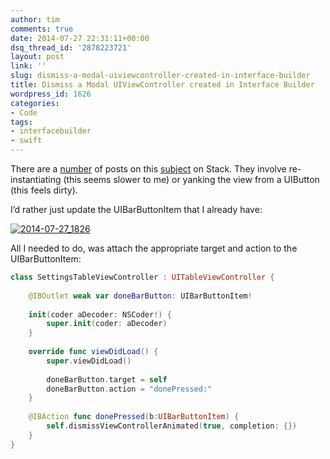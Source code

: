 ```yaml
---
author: tim
comments: true
date: 2014-07-27 22:31:11+00:00
dsq_thread_id: '2878223721'
layout: post
link: ''
slug: dismiss-a-modal-uiviewcontroller-created-in-interface-builder
title: Dismiss a Modal UIViewController created in Interface Builder
wordpress_id: 1626
categories:
- Code
tags:
- interfacebuilder
- swift
---
```


There are a [number](http://stackoverflow.com/questions/2796438/uibarbuttonitem-target-action-not-working) of posts on this
[subject](http://stackoverflow.com/questions/7719237/add-a-custom-selector-to-a-uibarbuttonitem) on Stack. They involve re-instantiating (this seems
slower to me) or yanking the view from a UIButton (this feels dirty).

I’d rather just update the UIBarButtonItem that I already have:



[![2014-07-27_1826](https://farm6.staticflickr.com/5566/14575059147_d33d111203_b.jpg)](https://www.flickr.com/photos/timothybroder/14575059147 "View
'2014-07-27_1826' on Flickr.com" )

All I needed to do, was attach the appropriate target and action to the
UIBarButtonItem:

```swift
class SettingsTableViewController : UITableViewController {
    
    @IBOutlet weak var doneBarButton: UIBarButtonItem!
    
    init(coder aDecoder: NSCoder!) {
        super.init(coder: aDecoder)
    }
    
    override func viewDidLoad() {
        super.viewDidLoad()
        
        doneBarButton.target = self
        doneBarButton.action = "donePressed:"
    }
    
    @IBAction func donePressed(b:UIBarButtonItem) {
        self.dismissViewControllerAnimated(true, completion: {})
    }
}
```